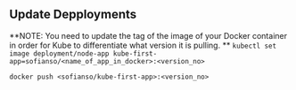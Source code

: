 
## Update Depployments
**NOTE: You need to update the tag of the image of your Docker container in order for Kube to differentiate what version it is pulling.
**
`kubectl set image deployment/node-app kube-first-app=sofianso/<name_of_app_in_docker>:<version_no>`

`docker push <sofianso/kube-first-app>:<version_no>`


